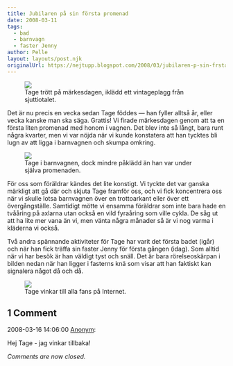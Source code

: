 ```yaml
---
title: Jubilaren på sin första promenad
date: 2008-03-11
tags: 
  - bad
  - barnvagn
  - faster Jenny	
author: Pelle
layout: layouts/post.njk
originalUrl: https://nejtupp.blogspot.com/2008/03/jubilaren-p-sin-frsta-promenad.html
---
```


<figure>
	<img src="../../../img/2008/03/_MG_0475_1024pix.jpg">
	<figcaption>Tage trött på märkesdagen, iklädd ett vintageplagg från sjuttiotalet.</figcaption>
</figure>

Det är nu precis en vecka sedan Tage föddes — han fyller alltså år, eller vecka kanske man ska säga. Grattis! Vi firade märkesdagen genom att ta en första liten promenad med honom i vagnen. Det blev inte så långt, bara runt några kvarter, men vi var nöjda när vi kunde konstatera att han tycktes bli lugn av att ligga i barnvagnen och skumpa omkring.

<figure>
	<img src="../../../img/2008/03/_MG_0508_1024pix.jpg">
	<figcaption>Tage i barnvagnen, dock mindre påklädd än han var under själva promenaden.</figcaption>
</figure>

För oss som föräldrar kändes det lite konstigt. Vi tyckte det var ganska märkligt att gå där och skjuta Tage framför oss, och vi fick koncentrera oss när vi skulle lotsa barnvagnen över en trottoarkant eller över ett övergångställe. Samtidigt mötte vi ensamma föräldrar som inte bara hade en tvååring på axlarna utan också en vild fyraåring som ville cykla. De såg ut att ha lite mer vana än vi, men vänta några månader så är vi nog varma i kläderna vi också.

Två andra spännande aktiviteter för Tage har varit det första badet (igår) och när han fick träffa sin faster Jenny för första gången (idag). Som alltid när vi har besök är han väldigt tyst och snäll. Det är bara rörelseoskärpan i bilden nedan när han ligger i fasterns knä som visar att han faktiskt kan signalera något då och då.

<figure>
	<img src="../../../img/2008/03/_MG_0481_1024pix.jpg">
	<figcaption>Tage vinkar till alla fans på Internet.</figcaption>
</figure>

<div class="comments">
	<div class="comments-header"><h2>1 Comment</h2></div>
	<div class="comments-body">
			<div class="comment" id="comment-7030373788608992074">
				<p class="comment-header">
					<date datetime="2008-03-16T14:06:00.000+01:00">2008-03-16 14:06:00</date> 
					<a href="undefined" rel="nofollow">Anonym</a>:
				</p>
				<div class="comment-content"><p>Hej Tage - jag vinkar tillbaka!</p></div>
				<div class="comment-footer"></div>
			</div></div>
	<p class="comments-footer"><em>Comments are now closed.</em></p>
</div>